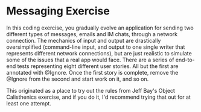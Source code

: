 Messaging Exercise
==================

In this coding exercise, you gradually evolve an application for sending two different types of
messages, emails and IM chats, through a network connection. The mechanics of input and output are
drastically oversimplified (command-line input, and output to one single writer that represents
different network connections), but are just realistic to simulate some of the issues that a real
app would face. There are a series of end-to-end tests representing eight different user stories.
All but the first are annotated with @Ignore. Once the first story is complete, remove the @Ignore
from the second and start work on it, and so on.

This originated as a place to try out the rules from Jeff Bay's Object Calisthenics exercise, and
if you do it, I'd recommend trying that out for at least one attempt.